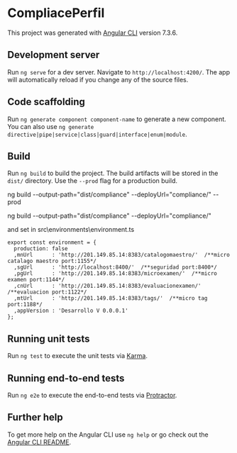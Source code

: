 # CompliacePerfil

This project was generated with [Angular CLI](https://github.com/angular/angular-cli) version 7.3.6.

## Development server

Run `ng serve` for a dev server. Navigate to `http://localhost:4200/`. The app will automatically reload if you change any of the source files.

## Code scaffolding

Run `ng generate component component-name` to generate a new component. You can also use `ng generate directive|pipe|service|class|guard|interface|enum|module`.

## Build

Run `ng build` to build the project. The build artifacts will be stored in the `dist/` directory. Use the `--prod` flag for a production build.

ng build --output-path="dist/compliance" --deployUrl="compliance/" --prod

ng build --output-path="dist/compliance" --deployUrl="compliance/"

and set in src\environments\environment.ts
```
export const environment = {
  production: false
  ,mnUrl      : 'http://201.149.85.14:8383/catalogomaestro/'  /**micro catalago maestro port:1155*/
  ,sgUrl      : 'http://localhost:8400/'  /**seguridad port:8400*/
  ,pgUrl      : 'http://201.149.85.14:8383/microexamen/'  /**micro examen port:1144*/ 
  ,cnUrl      : 'http://201.149.85.14:8383/evaluacionexamen/' /**evaluacion port:1122*/ 
  ,mtUrl      : 'http://201.149.85.14:8383/tags/'  /**micro tag port:1188*/ 
  ,appVersion : 'Desarrollo V 0.0.0.1'
};
```

## Running unit tests

Run `ng test` to execute the unit tests via [Karma](https://karma-runner.github.io).

## Running end-to-end tests

Run `ng e2e` to execute the end-to-end tests via [Protractor](http://www.protractortest.org/).

## Further help

To get more help on the Angular CLI use `ng help` or go check out the [Angular CLI README](https://github.com/angular/angular-cli/blob/master/README.md).
